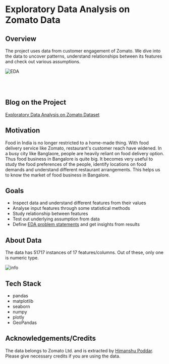 
# Exploratory Data Analysis on Zomato Data

## Overview

The project uses data from customer engagement of Zomato. We dive into the data to uncover patterns, understand relationships between its features and check out  various assumptions.



![EDA](https://user-images.githubusercontent.com/35737849/191584807-3e823b85-d2cb-4cc9-8ab9-241887afd16e.gif)


<br /><br />
## Blog on the Project

[Exploratory Data Analysis on Zomato Dataset](https://linktodocumentation)

## Motivation

Food in India is no longer restricted to a home-made thing. With food delivery service like Zomato, restaurant's customer reach have widened. In a busy city like Banglaore, people are heavily reliant on food delivery option. Thus food business in Bangalore is quite big. It becomes very useful to study the food preferences of the people, identify locations on food demands and understand different restaurant arrangements. This helps us to know the market of food business in Bangalore.
## Goals

- Inspect data and understand different features from their values
- Analyse input features through some statistical methods
- Study relationship between features
- Test out underlying assumption from data
- Define [EDA problem statements](https://github.com/TanD18/Exploratory-Data-Analysis-on-Zomato-Data/blob/main/EDA%20Problem%20Statements.pdf) and get insights from results


## About Data

The data has 51717 instances of 17 features/columns. Out of these, only one is numeric type.

![info](https://user-images.githubusercontent.com/35737849/191583843-25b0daaa-3771-4c8c-be93-dcf29927982b.PNG)


## Tech Stack

- pandas
- matplotlib
- seaborn
- numpy
- plotly
- GeoPandas



## Acknowledgements/Credits

 The data belongs to Zomato Ltd. and is extracted by [Himanshu Poddar](https://github.com/poddarhimanshu).
 Please give necessary credits if you are using the data.
